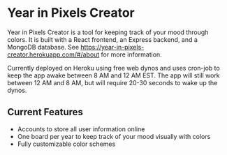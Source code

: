 # Year in Pixels Creator

Year in Pixels Creator is a tool for keeping track of your mood through colors. It is built with a React frontend, an Express backend, and a MongoDB database. See https://year-in-pixels-creator.herokuapp.com/#/about for more information.

Currently deployed on Heroku using free web dynos and uses cron-job to keep the app awake between 8 AM and 12 AM EST. The app will still work between 12 AM and 8 AM, but will require 20-30 seconds to wake up the dynos.

## Current Features

- Accounts to store all user information online
- One board per year to keep track of your mood visually with colors
- Fully customizable color schemes

